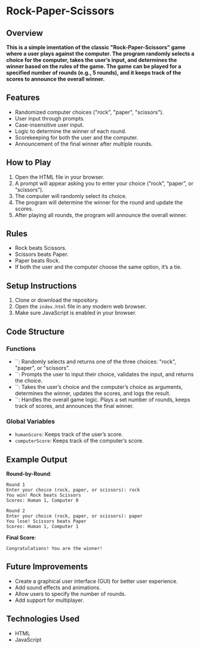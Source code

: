 # Rock-Paper-Scissors
## **Overview**

**This is a simple imentation of the classic "Rock-Paper-Scissors" game where a user plays against the computer. The program randomly selects a choice for the computer, takes the user’s input, and determines the winner based on the rules of the game. The game can be played for a specified number of rounds (e.g., 5 rounds), and it keeps track of the scores to announce the overall winner.**

## **Features**

- Randomized computer choices ("rock", "paper", "scissors").
- User input through prompts.
- Case-insensitive user input.
- Logic to determine the winner of each round.
- Scorekeeping for both the user and the computer.
- Announcement of the final winner after multiple rounds.

## How to Play

1. Open the HTML file in your browser.
2. A prompt will appear asking you to enter your choice (“rock”, “paper”, or “scissors”).
3. The computer will randomly select its choice.
4. The program will determine the winner for the round and update the scores.
5. After playing all rounds, the program will announce the overall winner.

## Rules

- Rock beats Scissors.
- Scissors beats Paper.
- Paper beats Rock.
- If both the user and the computer choose the same option, it’s a tie.

## Setup Instructions

1. Clone or download the repository.
2. Open the `index.html` file in any modern web browser.
3. Make sure JavaScript is enabled in your browser.

## Code Structure

### Functions

- ``: Randomly selects and returns one of the three choices: "rock", "paper", or "scissors".
- ``: Prompts the user to input their choice, validates the input, and returns the choice.
- ``: Takes the user’s choice and the computer’s choice as arguments, determines the winner, updates the scores, and logs the result.
- ``: Handles the overall game logic. Plays a set number of rounds, keeps track of scores, and announces the final winner.

### Global Variables

- `humanScore`: Keeps track of the user’s score.
- `computerScore`: Keeps track of the computer’s score.

## Example Output

**Round-by-Round**:

```
Round 1
Enter your choice (rock, paper, or scissors): rock
You win! Rock beats Scissors
Scores: Human 1, Computer 0

Round 2
Enter your choice (rock, paper, or scissors): paper
You lose! Scissors beats Paper
Scores: Human 1, Computer 1
```

**Final Score**:

```
Congratulations! You are the winner!
```
## Future Improvements

- Create a graphical user interface (GUI) for better user experience.
- Add sound effects and animations.
- Allow users to specify the number of rounds.
- Add support for multiplayer.

## Technologies Used

- HTML
- JavaScript